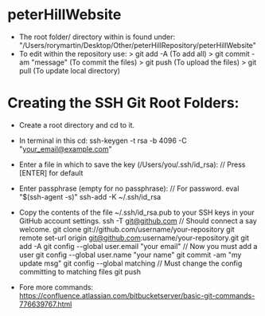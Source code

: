 # peterHillWebsite
- The root folder/ directory within is found under: "/Users/rorymartin/Desktop/Other/peterHillRepository/peterHillWebsite"
- To edit within the repository use:
      > git add -A (To add all)
      > git commit -am "message" (To commit the files)
      > git push (To upload the files)
      > git pull (To update local directory)

# Creating the SSH Git Root Folders:
- Create a root directory and cd to it.
- In terminal in this cd: 
          ssh-keygen -t rsa -b 4096 -C "your_email@example.com"
- Enter a file in which to save the key (/Users/you/.ssh/id_rsa): // Press [ENTER] for default
- Enter passphrase (empty for no passphrase): // For password.
          eval "$(ssh-agent -s)"
          ssh-add -K ~/.ssh/id_rsa

- Copy the contents of the file ~/.ssh/id_rsa.pub to your SSH keys in your GitHub account settings.
          ssh -T git@github.com // Should connect a say welcome.
          git clone git://github.com/username/your-repository
          git remote set-url origin git@github.com:username/your-repository.git
          git add -A
          git config --global user.email "your email" // Now you must add a user
          git config --global user.name "your name"
          git commit -am "my update msg"
          git config --global matching // Must change the config committing to matching files
          git push

- Fore more commands: https://confluence.atlassian.com/bitbucketserver/basic-git-commands-776639767.html
